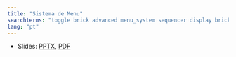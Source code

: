 ```yaml
---
title: "Sistema de Menu"
searchterms: "toggle brick advanced menu_system sequencer display brick brick_buttons"
lang: "pt"
---
```

 <ul>
 <li class="ng-binding">Slides:
 <a href="translations/pt-br/advanced/SistemaDeMenu.pptx.pptx">PPTX</a>,
 <a href="translations/pt-br/advanced/SistemaDeMenu.pptx.pdf">PDF</a>
 </li>
 </ul>

